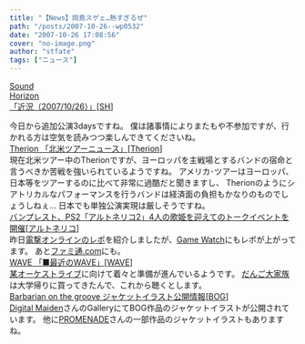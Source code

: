 ```yaml
---
title: "【News】岡島スゲェ…熱すぎるぜ"
path: "/posts/2007-10-26--wp0532"
date: "2007-10-26 17:08:56"
cover: "no-image.png"
author: "stfate"
tags: ["ニュース"]
---
```


<style type="text/css">
<!--
p {white-space: pre-wrap};
-->
</style>

<a class="topics" href="http://sound-horizon.net/" target="_blank">Sound Horizon 「近況（2007/10/26）」</a><span class="junre">[<a href="http://sound-horizon.net/" target="_blank">SH</a>]</span>
<div class="news">今日から追加公演3daysですね。
僕は諸事情によりまたもや不参加ですが、行かれる方は空気を読みつつ楽しんできてくださいね。</div>
<a class="topics" href="http://japan.megatherion.com/" target="_blank">Therion 「北米ツアーニュース」</a><span class="junre">[<a href="http://japan.megatherion.com/" target="_blank">Therion</a>]</span>
<div class="news">現在北米ツアー中のTherionですが、ヨーロッパを主戦場とするバンドの宿命と言うべきか苦戦を強いられているようですね。
アメリカ･ツアーはヨーロッパ、日本等をツアーするのに比べて非常に過酷だと聞きますし、
Therionのようにシアトリカルなパフォーマンスを行うバンドは経済面の負担もかなりのものでしょうしねぇ…
日本でも単独公演実現は厳しそうですね。</div>
<a class="topics" href="http://www.watch.impress.co.jp/game/docs/20071025/aru.htm" target="_blank">バンプレスト、PS2「アルトネリコ2」4人の歌姫を迎えてのトークイベントを開催</a><span class="junre">[<a href="http://ar-tonelico.jp/" target="_blank">アルトネリコ</a>]</span>
<div class="news">昨日<a href="http://www.dengekionline.com/data/news/2007/10/25/0329f1d58fc42fc2205d280e06a6d15f.html" target="_blank">電撃オンラインのレポ</a>を紹介しましたが、<a href="http://www.watch.impress.co.jp/game/" target="_blank">Game Watch</a>にもレポが上がってます。
あと<a href="http://www.famitsu.com/game/news/1211423_1124.html" target="_blank">ファミ通.com</a>にも。</div>
<a class="topics" href="http://wavesite.sakura.ne.jp/" target="_blank">WAVE 「■最近のWAVE」</a><span class="junre">[<a href="http://wavesite.sakura.ne.jp/" target="_blank">WAVE</a>]</span>
<div class="news"><a href="http://www.rekka.jp/live071208/" target="_blank">某オーケストライブ</a>に向けて着々と準備が進んでいるようです。
<a href="http://61.199.33.219/games/info/musicinfo/keysoundslabel/clannad_maxi/" target="_blank">だんご大家族</a>は大学帰りに買ってきたんで、これから聴くとします。</div>
<a class="topics" href="http://www.wadai.jp/bog/" target="_blank">Barbarian on the groove ジャケットイラスト公開情報</a><span class="junre">[<a href="http://www.wadai.jp/bog/" target="_blank">BOG</a>]</span>
<div class="news"><a href="http://www.vesta.dti.ne.jp/~mahiru/" target="_blank">Digital Maiden</a>さんのGalleryにてBOG作品のジャケットイラストが公開されています。
他に<a href="http://park17.wakwak.com/~one/promenade/" target="_blank">PROMENADE</a>さんの一部作品のジャケットイラストもありますね。</div>
